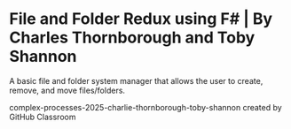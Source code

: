 # File and Folder Redux using F# | By Charles Thornborough and Toby Shannon
A basic file and folder system manager that allows the user to create, remove, and move files/folders.

complex-processes-2025-charlie-thornborough-toby-shannon created by GitHub Classroom

